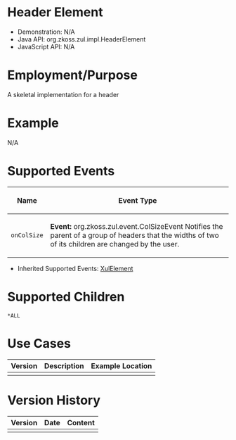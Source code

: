 

# Header Element

- Demonstration: N/A
- Java API: <javadoc>org.zkoss.zul.impl.HeaderElement</javadoc>
- JavaScript API: N/A

# Employment/Purpose

A skeletal implementation for a header

# Example

N/A

# Supported Events

<table>
<thead>
<tr class="header">
<th><center>
<p>Name</p>
</center></th>
<th><center>
<p>Event Type</p>
</center></th>
</tr>
</thead>
<tbody>
<tr class="odd">
<td><center>
<p><code>onColSize</code></p>
</center></td>
<td><p><strong>Event:</strong>
<javadoc>org.zkoss.zul.event.ColSizeEvent</javadoc> Notifies the parent
of a group of headers that the widths of two of its children are changed
by the user.</p></td>
</tr>
</tbody>
</table>

- Inherited Supported Events: [ XulElement]({{site.baseurl}}/zk_component_ref/base_components/xulelement#Supported_Events)

# Supported Children

`*ALL`

# Use Cases

| Version | Description | Example Location |
|---------|-------------|------------------|
|         |             |                  |

# Version History

| Version | Date | Content |
|---------|------|---------|
|         |      |         |


